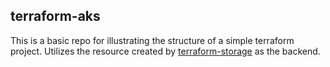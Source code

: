 ## terraform-aks

This is a basic repo for illustrating the structure of a simple terraform project. Utilizes the resource created by [terraform-storage](https://github.com/brandencward/terraform-aks) as the backend.
